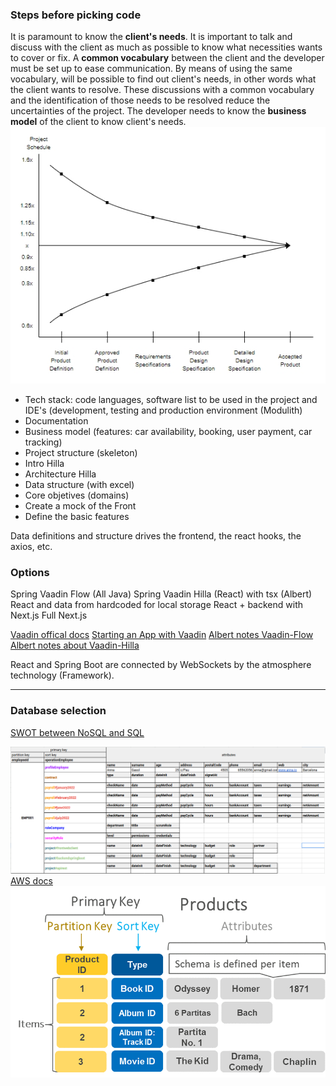 ### Steps before picking code
It is paramount to know the **client's needs**. It is important to talk and discuss with the client as much as possible to know what necessities wants to cover or fix. A **common vocabulary** between the client and the developer must be set up to ease communication. By means of using the same vocabulary, will be possible to find out client's needs, in other words what the client wants to resolve. These discussions with a common vocabulary and the identification of those needs to be resolved reduce the uncertainties of the project. The developer needs to know the **business model** of the client to know client's needs.
![Project uncertainties must be reduced along with the project](resources/images/uncertaintiesprojectevolution.png)
- Tech stack: code languages, software list to be used in the project and IDE's (development, testing  and production environment (Modulith)
- Documentation
- Business model (features: car availability, booking, user payment, car tracking)
- Project structure (skeleton)
- Intro Hilla
- Architecture Hilla
- Data structure (with excel)
- Core objetives (domains)
- Create a mock of the Front
- Define the basic features

Data definitions and structure drives the frontend, the react hooks, the axios, etc.

### Options
Spring Vaadin Flow (All Java)
Spring Vaadin Hilla (React) with tsx (Albert)
React and data from hardcoded for local storage
React + backend with Next.js
Full Next.js


[Vaadin offical docs](https://vaadin.com/docs/latest/)
[Starting an App with Vaadin](https://start.vaadin.com/app)
[Albert notes Vaadin-Flow](https://albertprofe.dev/springboot/boot-concepts-vaadin-flow.html)
[Albert notes about Vaadin-Hilla](https://albertprofe.dev/springboot/boot-concepts-vaadin-hilla.html)


React and Spring Boot are connected by WebSockets by the atmosphere technology (Framework).

---
### Database selection
[SWOT between NoSQL and SQL](../../Class%20Notes/Databases/SWOT%20between%20NoSQL%20and%20SQL.md)

![NoSQL example](resources/images/NoSQLexample.png)
[AWS docs](https://aws.amazon.com/blogs/database/choosing-the-right-dynamodb-partition-key/)
![NoSQL Database](../../resources/images/NoSQLexampleAmazon.png)
